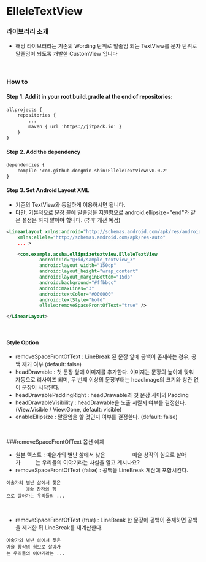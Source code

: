 # ElleleTextView

### 라이브러리 소개
- 해당 라이브러리는 기존의 Wording 단위로 말줄임 되는 TextView를 문자 단위로 말줄임이 되도록 개발한 CustomView 입니다

<br>

### How to
#### Step 1. Add it in your root build.gradle at the end of repositories:
```xml
allprojects {
    repositories {
        ...
        maven { url 'https://jitpack.io' }
    }
}
```

#### Step 2. Add the dependency
```xml
dependencies {
    compile 'com.github.dongmin-shin:ElleleTextView:v0.0.2'
}
```

#### Step 3. Set Android Layout XML
- 기존의 TextView와 동일하게 이용하시면 됩니다.
- 다만, 기본적으로 문장 끝에 말줄임을 지원함으로 android:ellipsize="end"와 같은 설정은 하지 말아야 합니다. (추후 개선 예정)

```XML
<LinearLayout xmlns:android="http://schemas.android.com/apk/res/android"
    xmlns:ellele="http://schemas.android.com/apk/res-auto"
    ... >

    <com.example.acsha.ellipsizetextview.ElleleTextView
            android:id="@+id/sample_textview_3"
            android:layout_width="150dp"
            android:layout_height="wrap_content"
            android:layout_marginBottom="15dp"
            android:background="#ffbbcc"
            android:maxLines="3"
            android:textColor="#000000"
            android:textStyle="bold"
            ellele:removeSpaceFrontOfText="true" />

</LinearLayout>
```

<br>


#### Style Option
- removeSpaceFrontOfText : LineBreak 된 문장 앞에 공백이 존재하는 경우, 공백 제거 여부 (default: false)
- headDrawable : 첫 문장 앞에 이미지를 추가한다. 이미지는 문장의 높이에 맞춰 자동으로 리사이즈 되며, 두 번째 이상의 문장부터는 headImage의 크기와 상관 없이 문장이 시작된다.
- headDrawablePaddingRight : headDrawable과 첫 문장 사이의 Padding
- headDrawableVisibility : headDrawable을 노출 시킬지 여부를 결정한다. (View.Visible / View.Gone, default: visible)
- enableEllipsize : 말줄임을 할 것인지 여부를 결정한다. (default: false)

<br>

###removeSpaceFrontOfText 옵션 예제
- 원본 텍스트 : 예술가의 별난 삶에서 찾은 &nbsp;&nbsp;&nbsp;&nbsp;&nbsp;&nbsp;&nbsp;&nbsp;&nbsp;&nbsp;&nbsp;&nbsp;&nbsp;&nbsp;&nbsp;&nbsp;&nbsp;예술 창작의 힘으로 살아가&nbsp;&nbsp;&nbsp;&nbsp;&nbsp;&nbsp;&nbsp;&nbsp;&nbsp;&nbsp;는 우리들의 이야기라는 사실을 알고 계시나요?
- removeSpaceFrontOfText (false) : 공백을 LineBreak 계산에 포함시킨다.
```
예술가의 별난 삶에서 찾은
       예술 창작의 힘
으로 살아가는 우리들의 ...
```

<br>

- removeSpaceFrontOfText (true) : LineBreak 한 문장에 공백이 존재하면 공백을 제거한 뒤 LineBreak를 재계산한다.
```
예술가의 별난 삶에서 찾은
예술 창작의 힘으로 살아가
는 우리들의 이야기라는 ...
```

<br>